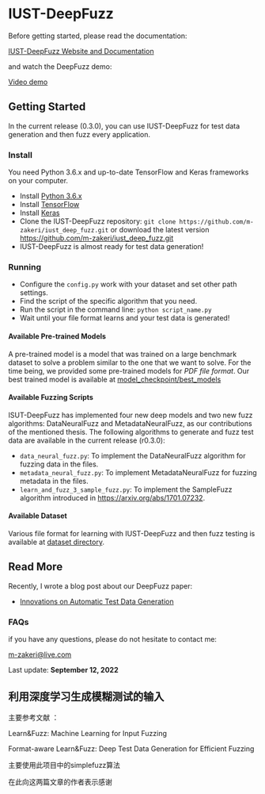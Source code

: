 # IUST-DeepFuzz

Before getting started, please read the documentation:

[IUST-DeepFuzz Website and Documentation](https://m-zakeri.github.io/iust_deep_fuzz/)

and watch the DeepFuzz demo:

[Video demo](http://parsa.iust.ac.ir/wp-content/uploads/2021/06/IUST-DeepFuzz2020_Demo.mp4)


## Getting Started
In the current release (0.3.0), you can use IUST-DeepFuzz for test data generation and then fuzz every application.

### Install
You need Python 3.6.x and up-to-date TensorFlow and Keras frameworks on your computer.
* Install [Python 3.6.x](https://www.python.org/)
* Install [TensorFlow](https://www.tensorflow.org/)
* Install [Keras](https://keras.io/)
* Clone the IUST-DeepFuzz repository: `git clone https://github.com/m-zakeri/iust_deep_fuzz.git` or download the latest version https://github.com/m-zakeri/iust_deep_fuzz.git
* IUST-DeepFuzz is almost ready for test data generation!

### Running
* Configure the `config.py` work with your dataset and set other path settings.
* Find the script of the specific algorithm that you need. 
* Run the script in the command line: `python script_name.py`
* Wait until your file format learns and your test data is generated!

#### Available Pre-trained Models
A pre-trained model is a model that was trained on a large benchmark dataset to solve a problem similar to the one that we want to solve. For the time being, we provided some pre-trained models for *PDF file format*. Our best trained model is available at [model_checkpoint/best_models](model_checkpoint/best_models)

#### Available Fuzzing Scripts
ISUT-DeepFuzz has implemented four new deep models and two new fuzz algorithms: DataNeuralFuzz and MetadataNeuralFuzz, as our contributions of the mentioned thesis. The following algorithms to generate and fuzz test data are available in the current release (r0.3.0):

* `data_neural_fuzz.py`: To implement the DataNeuralFuzz algorithm for fuzzing data in the files.
* `metadata_neural_fuzz.py`: To implement MetadataNeuralFuzz for fuzzing metadata in the files.
* `learn_and_fuzz_3_sample_fuzz.py`: To implement the SampleFuzz algorithm introduced in https://arxiv.org/abs/1701.07232. 

#### Available Dataset
Various file format for learning with IUST-DeepFuzz and then fuzz testing is available at [dataset directory](dataset).


## Read More 
Recently, I wrote a blog post about our DeepFuzz paper:

* [Innovations on Automatic Test Data Generation](https://m-zakeri.github.io/innovations-on-automatic-test-data-generation.html#innovations-on-automatic-test-data-generation)


### FAQs
if you have any questions, please do not hesitate to contact me:

[m-zakeri@live.com](mailto:m-zakeri@live.com)

Last update: **September 12, 2022**

## 利用深度学习生成模糊测试的输入

主要参考文献 ：

Learn&Fuzz: Machine Learning for Input Fuzzing

Format-aware Learn&Fuzz: Deep Test Data Generation for Efficient Fuzzing

主要使用此项目中的simplefuzz算法

在此向这两篇文章的作者表示感谢
